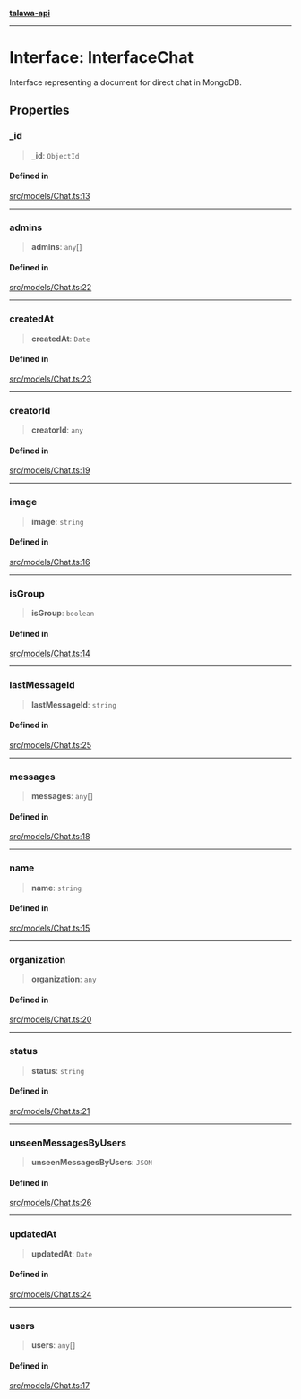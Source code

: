 [**talawa-api**](../../../README.md)

***

# Interface: InterfaceChat

Interface representing a document for direct chat in MongoDB.

## Properties

### \_id

> **\_id**: `ObjectId`

#### Defined in

[src/models/Chat.ts:13](https://github.com/Suyash878/talawa-api/blob/095e6964ce2a06c1c30d1acf81b6162203f1db91/src/models/Chat.ts#L13)

***

### admins

> **admins**: `any`[]

#### Defined in

[src/models/Chat.ts:22](https://github.com/Suyash878/talawa-api/blob/095e6964ce2a06c1c30d1acf81b6162203f1db91/src/models/Chat.ts#L22)

***

### createdAt

> **createdAt**: `Date`

#### Defined in

[src/models/Chat.ts:23](https://github.com/Suyash878/talawa-api/blob/095e6964ce2a06c1c30d1acf81b6162203f1db91/src/models/Chat.ts#L23)

***

### creatorId

> **creatorId**: `any`

#### Defined in

[src/models/Chat.ts:19](https://github.com/Suyash878/talawa-api/blob/095e6964ce2a06c1c30d1acf81b6162203f1db91/src/models/Chat.ts#L19)

***

### image

> **image**: `string`

#### Defined in

[src/models/Chat.ts:16](https://github.com/Suyash878/talawa-api/blob/095e6964ce2a06c1c30d1acf81b6162203f1db91/src/models/Chat.ts#L16)

***

### isGroup

> **isGroup**: `boolean`

#### Defined in

[src/models/Chat.ts:14](https://github.com/Suyash878/talawa-api/blob/095e6964ce2a06c1c30d1acf81b6162203f1db91/src/models/Chat.ts#L14)

***

### lastMessageId

> **lastMessageId**: `string`

#### Defined in

[src/models/Chat.ts:25](https://github.com/Suyash878/talawa-api/blob/095e6964ce2a06c1c30d1acf81b6162203f1db91/src/models/Chat.ts#L25)

***

### messages

> **messages**: `any`[]

#### Defined in

[src/models/Chat.ts:18](https://github.com/Suyash878/talawa-api/blob/095e6964ce2a06c1c30d1acf81b6162203f1db91/src/models/Chat.ts#L18)

***

### name

> **name**: `string`

#### Defined in

[src/models/Chat.ts:15](https://github.com/Suyash878/talawa-api/blob/095e6964ce2a06c1c30d1acf81b6162203f1db91/src/models/Chat.ts#L15)

***

### organization

> **organization**: `any`

#### Defined in

[src/models/Chat.ts:20](https://github.com/Suyash878/talawa-api/blob/095e6964ce2a06c1c30d1acf81b6162203f1db91/src/models/Chat.ts#L20)

***

### status

> **status**: `string`

#### Defined in

[src/models/Chat.ts:21](https://github.com/Suyash878/talawa-api/blob/095e6964ce2a06c1c30d1acf81b6162203f1db91/src/models/Chat.ts#L21)

***

### unseenMessagesByUsers

> **unseenMessagesByUsers**: `JSON`

#### Defined in

[src/models/Chat.ts:26](https://github.com/Suyash878/talawa-api/blob/095e6964ce2a06c1c30d1acf81b6162203f1db91/src/models/Chat.ts#L26)

***

### updatedAt

> **updatedAt**: `Date`

#### Defined in

[src/models/Chat.ts:24](https://github.com/Suyash878/talawa-api/blob/095e6964ce2a06c1c30d1acf81b6162203f1db91/src/models/Chat.ts#L24)

***

### users

> **users**: `any`[]

#### Defined in

[src/models/Chat.ts:17](https://github.com/Suyash878/talawa-api/blob/095e6964ce2a06c1c30d1acf81b6162203f1db91/src/models/Chat.ts#L17)
